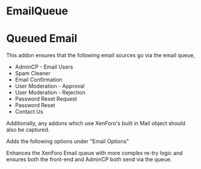 # EmailQueue

# Queued Email

This addon ensures that the following email sources go via the email queue,
- AdminCP - Email Users
- Spam Cleaner
- Email Confirmation
- User Moderation - Approval
- User Moderation - Rejection
- Password Reset Request
- Password Reset
- Contact Us

Additionally, any addons which use XenForo's built in Mail object should also be captured.

Adds the following options under "Email Options"
 
Enhances the XenForo Email queue with more complex re-try logic and ensures both the front-end and AdminCP both send via the queue.
